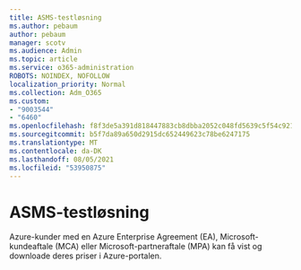 ```yaml
---
title: ASMS-testløsning
ms.author: pebaum
author: pebaum
manager: scotv
ms.audience: Admin
ms.topic: article
ms.service: o365-administration
ROBOTS: NOINDEX, NOFOLLOW
localization_priority: Normal
ms.collection: Adm_O365
ms.custom:
- "9003544"
- "6460"
ms.openlocfilehash: f8f3de5a391d818447883cb8dbba2052c048fd5639c5f54c921ef5247dc6d6a1
ms.sourcegitcommit: b5f7da89a650d2915dc652449623c78be6247175
ms.translationtype: MT
ms.contentlocale: da-DK
ms.lasthandoff: 08/05/2021
ms.locfileid: "53950875"
---
```

# <a name="asms-test-solution"></a>ASMS-testløsning

Azure-kunder med en Azure Enterprise Agreement (EA), Microsoft-kundeaftale (MCA) eller Microsoft-partneraftale (MPA) kan få vist og downloade deres priser i Azure-portalen.
